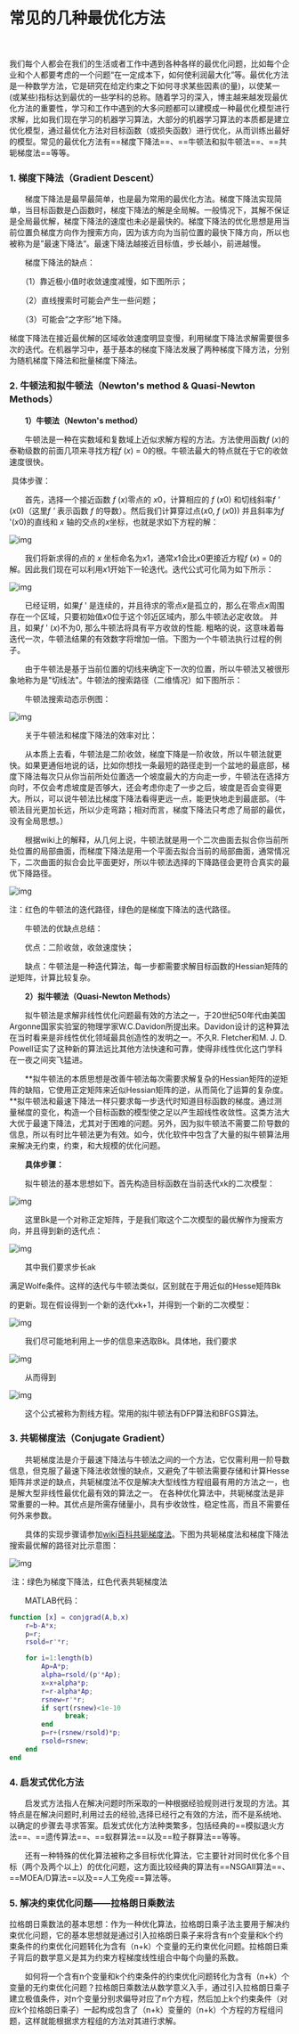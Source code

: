 # 常见的几种最优化方法

　

​		我们每个人都会在我们的生活或者工作中遇到各种各样的最优化问题，比如每个企业和个人都要考虑的一个问题“在一定成本下，如何使利润最大化”等。最优化方法是一种数学方法，它是研究在给定约束之下如何寻求某些因素(的量)，以使某一(或某些)指标达到最优的一些学科的总称。随着学习的深入，博主越来越发现最优化方法的重要性，学习和工作中遇到的大多问题都可以建模成一种最优化模型进行求解，比如我们现在学习的机器学习算法，大部分的机器学习算法的本质都是建立优化模型，通过最优化方法对目标函数（或损失函数）进行优化，从而训练出最好的模型。常见的最优化方法有==梯度下降法==、==牛顿法和拟牛顿法==、==共轭梯度法==等等。

### 1. 梯度下降法（Gradient Descent）

　　梯度下降法是最早最简单，也是最为常用的最优化方法。梯度下降法实现简单，当目标函数是凸函数时，梯度下降法的解是全局解。一般情况下，其解不保证是全局最优解，梯度下降法的速度也未必是最快的。梯度下降法的优化思想是用当前位置负梯度方向作为搜索方向，因为该方向为当前位置的最快下降方向，所以也被称为是”最速下降法“。最速下降法越接近目标值，步长越小，前进越慢。

　　梯度下降法的缺点：

　　（1）靠近极小值时收敛速度减慢，如下图所示；

　　（2）直线搜索时可能会产生一些问题；

　　（3）可能会“之字形”地下降。

​		梯度下降法在接近最优解的区域收敛速度明显变慢，利用梯度下降法求解需要很多次的迭代。在机器学习中，基于基本的梯度下降法发展了两种梯度下降方法，分别为随机梯度下降法和批量梯度下降法。

### 2. 牛顿法和拟牛顿法（Newton's method & Quasi-Newton Methods） 

　　**1）牛顿法（Newton's method）**

　　牛顿法是一种在实数域和复数域上近似求解方程的方法。方法使用函数*f* (*x*)的泰勒级数的前面几项来寻找方程*f* (*x*) = 0的根。牛顿法最大的特点就在于它的收敛速度很快。

​		具体步骤：

　　首先，选择一个接近函数 *f* (*x*)零点的 *x*0，计算相应的 *f* (*x*0) 和切线斜率*f  '* (*x*0)（这里*f '* 表示函数 *f*  的导数）。然后我们计算穿过点(*x*0,  *f*  (*x*0)) 并且斜率为*f* '(*x*0)的直线和 *x* 轴的交点的*x*坐标，也就是求如下方程的解：

![img](https://images0.cnblogs.com/blog2015/764050/201508/222309088311820.png)

　　我们将新求得的点的 *x* 坐标命名为*x*1，通常*x*1会比*x*0更接近方程*f*  (*x*) = 0的解。因此我们现在可以利用*x*1开始下一轮迭代。迭代公式可化简为如下所示：

![img](https://images0.cnblogs.com/blog2015/764050/201508/222309221284615.png)

　　已经证明，如果*f*  ' 是连续的，并且待求的零点*x*是孤立的，那么在零点*x*周围存在一个区域，只要初始值*x*0位于这个邻近区域内，那么牛顿法必定收敛。 并且，如果*f*  ' (*x*)不为0, 那么牛顿法将具有平方收敛的性能. 粗略的说，这意味着每迭代一次，牛顿法结果的有效数字将增加一倍。下图为一个牛顿法执行过程的例子。

　　由于牛顿法是基于当前位置的切线来确定下一次的位置，所以牛顿法又被很形象地称为是"切线法"。牛顿法的搜索路径（二维情况）如下图所示：

　　牛顿法搜索动态示例图：

![img](https://upload.wikimedia.org/wikipedia/commons/e/e0/NewtonIteration_Ani.gif)

　　关于牛顿法和梯度下降法的效率对比：

　　从本质上去看，牛顿法是二阶收敛，梯度下降是一阶收敛，所以牛顿法就更快。如果更通俗地说的话，比如你想找一条最短的路径走到一个盆地的最底部，梯度下降法每次只从你当前所处位置选一个坡度最大的方向走一步，牛顿法在选择方向时，不仅会考虑坡度是否够大，还会考虑你走了一步之后，坡度是否会变得更大。所以，可以说牛顿法比梯度下降法看得更远一点，能更快地走到最底部。（牛顿法目光更加长远，所以少走弯路；相对而言，梯度下降法只考虑了局部的最优，没有全局思想。）

　　根据wiki上的解释，从几何上说，牛顿法就是用一个二次曲面去拟合你当前所处位置的局部曲面，而梯度下降法是用一个平面去拟合当前的局部曲面，通常情况下，二次曲面的拟合会比平面更好，所以牛顿法选择的下降路径会更符合真实的最优下降路径。

![img](https://images0.cnblogs.com/blog2015/764050/201508/222309373784741.png)

注：红色的牛顿法的迭代路径，绿色的是梯度下降法的迭代路径。

　　牛顿法的优缺点总结：

　　优点：二阶收敛，收敛速度快；

　　缺点：牛顿法是一种迭代算法，每一步都需要求解目标函数的Hessian矩阵的逆矩阵，计算比较复杂。

　　**2）拟牛顿法（Quasi-Newton Methods）**

　　拟牛顿法是求解非线性优化问题最有效的方法之一，于20世纪50年代由美国Argonne国家实验室的物理学家W.C.Davidon所提出来。Davidon设计的这种算法在当时看来是非线性优化领域最具创造性的发明之一。不久R. Fletcher和M. J. D. Powell证实了这种新的算法远比其他方法快速和可靠，使得非线性优化这门学科在一夜之间突飞猛进。

　　**拟牛顿法的本质思想是改善牛顿法每次需要求解复杂的Hessian矩阵的逆矩阵的缺陷，它使用正定矩阵来近似Hessian矩阵的逆，从而简化了运算的复杂度。**拟牛顿法和最速下降法一样只要求每一步迭代时知道目标函数的梯度。通过测量梯度的变化，构造一个目标函数的模型使之足以产生超线性收敛性。这类方法大大优于最速下降法，尤其对于困难的问题。另外，因为拟牛顿法不需要二阶导数的信息，所以有时比牛顿法更为有效。如今，优化软件中包含了大量的拟牛顿算法用来解决无约束，约束，和大规模的优化问题。

　　**具体步骤：**

　　拟牛顿法的基本思想如下。首先构造目标函数在当前迭代xk的二次模型：

![img](https://images0.cnblogs.com/blog2015/764050/201508/222253268161863.png)

　　这里Bk是一个对称正定矩阵，于是我们取这个二次模型的最优解作为搜索方向，并且得到新的迭代点：

![img](https://images0.cnblogs.com/blog2015/764050/201508/222254384106201.png)

　　其中我们要求步长ak

满足Wolfe条件。这样的迭代与牛顿法类似，区别就在于用近似的Hesse矩阵Bk  

的更新。现在假设得到一个新的迭代xk+1，并得到一个新的二次模型：

![img](https://images0.cnblogs.com/blog2015/764050/201508/222256385508904.png)

　　我们尽可能地利用上一步的信息来选取Bk。具体地，我们要求

![img](https://images0.cnblogs.com/blog2015/764050/201508/222257530664204.png)

　　从而得到

![img](https://images0.cnblogs.com/blog2015/764050/201508/222258392223638.png)

　　这个公式被称为割线方程。常用的拟牛顿法有DFP算法和BFGS算法。

### 3. 共轭梯度法（Conjugate Gradient）

　　共轭梯度法是介于最速下降法与牛顿法之间的一个方法，它仅需利用一阶导数信息，但克服了最速下降法收敛慢的缺点，又避免了牛顿法需要存储和计算Hesse矩阵并求逆的缺点，共轭梯度法不仅是解决大型线性方程组最有用的方法之一，也是解大型非线性最优化最有效的算法之一。 在各种优化算法中，共轭梯度法是非常重要的一种。其优点是所需存储量小，具有步收敛性，稳定性高，而且不需要任何外来参数。

　　具体的实现步骤请参加[wiki百科共轭梯度法](https://en.wikipedia.org/wiki/Conjugate_gradient_method#Example_code_in_MATLAB)。下图为共轭梯度法和梯度下降法搜索最优解的路径对比示意图：

![img](http://upload.wikimedia.org/wikipedia/commons/thumb/b/bf/Conjugate_gradient_illustration.svg/220px-Conjugate_gradient_illustration.svg.png)

​		注：绿色为梯度下降法，红色代表共轭梯度法

　　MATLAB代码：

```matlab
function [x] = conjgrad(A,b,x)
    r=b-A*x;
    p=r;
    rsold=r'*r;

    for i=1:length(b)
        Ap=A*p;
        alpha=rsold/(p'*Ap);
        x=x+alpha*p;
        r=r-alpha*Ap;
        rsnew=r'*r;
        if sqrt(rsnew)<1e-10
              break;
        end
        p=r+(rsnew/rsold)*p;
        rsold=rsnew;
    end
end
```

### 4. 启发式优化方法

　　启发式方法指人在解决问题时所采取的一种根据经验规则进行发现的方法。其特点是在解决问题时,利用过去的经验,选择已经行之有效的方法，而不是系统地、以确定的步骤去寻求答案。启发式优化方法种类繁多，包括经典的==模拟退火方法==、==遗传算法==、==蚁群算法==以及==粒子群算法==等等。

　　还有一种特殊的优化算法被称之多目标优化算法，它主要针对同时优化多个目标（两个及两个以上）的优化问题，这方面比较经典的算法有==NSGAII算法==、==MOEA/D算法==以及==人工免疫==算法等。

###  5. 解决约束优化问题——拉格朗日乘数法

​		拉格朗日乘数法的基本思想：作为一种优化算法，拉格朗日乘子法主要用于解决约束优化问题，它的基本思想就是通过引入拉格朗日乘子来将含有n个变量和k个约束条件的约束优化问题转化为含有（n+k）个变量的无约束优化问题。拉格朗日乘子背后的数学意义是其为约束方程梯度线性组合中每个向量的系数。

　　如何将一个含有n个变量和k个约束条件的约束优化问题转化为含有（n+k）个变量的无约束优化问题？拉格朗日乘数法从数学意义入手，通过引入拉格朗日乘子建立极值条件，对n个变量分别求偏导对应了n个方程，然后加上k个约束条件（对应k个拉格朗日乘子）一起构成包含了（n+k）变量的（n+k）个方程的方程组问题，这样就能根据求方程组的方法对其进行求解。